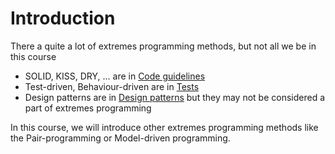 # Introduction

There a quite a lot of extremes programming methods, but
not all we be in this course

* SOLID, KISS, DRY, ... are in [Code guidelines](../guidelines/index.md)
* Test-driven, Behaviour-driven are in [Tests](../tests/index.md)
* Design patterns are in [Design patterns](../design-patterns/index.md)
but they may not be considered a part of extremes programming

In this course, we will introduce other extremes programming methods
like the Pair-programming or Model-driven programming.